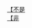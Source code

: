 [【不是](http://tieba.baidu.com/p/3163853238?see_lz=1&pn=)   
[【非](http://tieba.baidu.com/p/3165112149?see_lz=1&pn=)   
